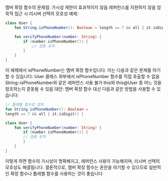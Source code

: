 멤버 확장 함수의 문제점:
가시성 제한이 효과적이지 않음
레퍼런스를 지원하지 않음
암묵적 접근 시 리시버 선택의 모호성
예제:
```kotlin
class User {
    fun String.isPhoneNumber(): Boolean = length == 7 && all { it.isDigit() }

    fun verifyPhoneNumber(number: String) {
        if (number.isPhoneNumber()) {
            // 검증 로직
        }
    }
}
```
이 예제에서 isPhoneNumber는 멤버 확장 함수입니다. 이는 다음과 같은 문제를 야기할 수 있습니다:
User 클래스 외부에서 isPhoneNumber 함수를 직접 호출할 수 없음
String::isPhoneNumber와 같은 레퍼런스 사용 불가
this와 this@User 중 어느 것을 참조하는지 혼동될 수 있음
대안:
멤버 확장 함수 대신 다음과 같은 방법을 사용할 수 있습니다:
```kotlin
// 톱레벨 함수로 정의
fun String.isPhoneNumber(): Boolean =
length == 7 && all { it.isDigit() }

class User {
    fun verifyPhoneNumber(number: String) {
        if (number.isPhoneNumber()) {
        // 검증 로직
        }
    }
}
```
이렇게 하면 함수의 가시성이 명확해지고, 레퍼런스 사용이 가능해지며, 리시버 선택의 모호성도 해결됩니다.
결론적으로, 멤버 확장 함수는 혼란을 야기할 수 있으므로 일반적인 확장 함수나 톱레벨 함수를 사용하는 것이 좋습니다